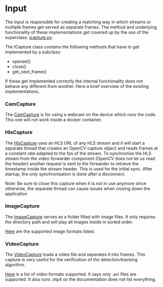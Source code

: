 # Input

The input is responsible for creating a matching way in which streams or multiple frames get served as separate frames.
The method and underlying functionality of these implementations get covered up by the use of the superclass: [icapture.py](icapture.py).

The ICapture class contains the following methods that have to get implemented by a subclass:
  - opened()
  - close()
  - get_next_frame()

If these get implemented correctly the internal functionality does not behave any different from another.
Here a brief overview of the existing implementations.

### CamCapture
The [CamCapture](cam_capture.py) is for using a webcam on the device which runs the code.
This one will not work inside a docker container.

### HlsCapture
The [HlsCapture](hls_capture.py) uses an HLS URL of any HLS stream and it will start a separate thread that creates an OpenCV capture object 
and reads frames at a constant rate adapted to the fps of the stream.
To synchronise the HLS stream from the video forwarder component (OpenCV does not let us read the header) another request is sent to the forwarder to retrieve the timestamp inside the stream header. This is used for the initial sync. 
After startup, the only synchronisation is done after a disconnect.

Note: Be sure to close this capture when it is not in use anymore since otherwise, the separate thread can cause issues when 
closing down the application

### ImageCapture
The [ImageCapture](image_capture.py) serves as a folder filled with image files.
It only requires the directory path and will play all images inside in sorted order.

[Here](https://docs.opencv.org/2.4/modules/highgui/doc/reading_and_writing_images_and_video.html?highlight=imread#imwrite) are the supported image formats listed.

### VideoCapture
The [VideoCapture](video_capture.py) loads a video file and separates it into frames.
This capture is very useful for the verification of the detection/tracking algorithm.

[Here](https://docs.opencv.org/2.4/modules/highgui/doc/reading_and_writing_images_and_video.html?highlight=imread#videocapture-videocapture) is a list of video formats supported.
It says only .avi files are supported. It also runs .mp4 so the documentation does not list everything.
